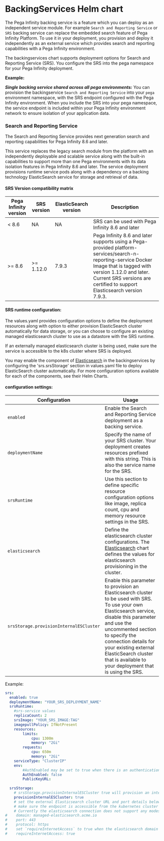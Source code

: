 # BackingServices Helm chart

The Pega Infinity backing service is a feature which you can deploy as an independent service module. For example `Search and Reporting Service` or `SRS` backing service can replace the embedded search feature of Pega Infinity Platform. To use it in your deployment, you provision and deploy it independently as an external service which provides search and reporting capabilities with a Pega Infinity environment.  

The backingservices chart supports deployment options for Search and Reporting Service (SRS). You configure the SRS into the pega namespace for your Pega Infinity deployment.

**Example:**

**_Single backing service shared across all pega environments:_**
You can provision the backingservice `Search and Reporting Service` into your `pega` environment namespace, with the SRS endpoint configured with the Pega Infinity environment. 
When you include the SRS into your pega namespace, the service endpoint is included within your Pega Infinity environment network to ensure isolation of your application data.

### Search and Reporting Service

The Search and Reporting Service provides next generation search and reporting capabilities for Pega Infinity 8.6 and later. 

This service replaces the legacy search module from the platform with an independently deployable and scalable service along with the built-in capabilities to support more than one Pega environments with its data isolation features in Pega Infinity 8.6 and later.
The service deployment provisions runtime service pods along with a dependency on a backing technology ElasticSearch service for storage and retrieval of data. 

#### SRS Version compatibility matrix
Pega Infinity version   | SRS version   | ElasticSearch version     | Description
---                     | ---           | ---                       | ---
< 8.6                   | NA            | NA                        | SRS can be used with Pega Infinity 8.6 and later
\>= 8.6                 | \>= 1.12.0     | 7.9.3                    | Pega Infinity 8.6 and later supports using a Pega-provided platform-services/search-n-reporting-service Docker Image that is tagged with version 1.12.0 and later. Current SRS versions are certified to support Elasticsearch version 7.9.3.


#### SRS runtime configuration:

The values.yaml provides configuration options to define the deployment resources along with option to either provision ElasticSearch cluster automatically for data storage, or you can choose to configure an existing managed elasticsearch cluster to use as a datastore with the SRS runtime. 

If an externally managed elasticsearch cluster is being used, make sure the service is accessible to the k8s cluster where SRS is deployed.

You may enable the component of [Elasticsearch](https://github.com/helm/charts/tree/master/stable/elasticsearch/values.yaml) in the backingservices by configuring the 'srs.srsStorage' section in values.yaml file to deploy ElasticSearch cluster automatically. For more configuration options available for each of the components, see their Helm Charts.

#### configuration settings:
Configuration                       | Usage
---                                 | ---
`enabled`                           | Enable the Search and Reporting Service deployment as a backing service.
`deploymentName`                    | Specify the name of your SRS cluster. Your deployment creates resources prefixed with this string. This is also the service name for the SRS.
`srsRuntime`                        | Use this section to define specific resource configuration options like image, replica count, cpu and memory resource settings in the SRS.
`elasticsearch`                     | Define the elasticsearch cluster configurations. The [Elasticsearch](https://github.com/helm/charts/tree/master/stable/elasticsearch/values.yaml) chart defines the values for elasticsearch provisioning in the cluster.
`srsStorage.provisionInternalESCluster` | Enable this parameter to provision an Elasticsearch cluster to be used with SRS. To use your own Elasticsearch service, disable this parameter and use the uncommented section to specify the connection details for your existing external ElasticSearch cluster that is available to your deployment that is using the SRS.

Example:

```yaml
srs:
  enabled: true
  deploymentName: "YOUR_SRS_DEPLOYMENT_NAME"
  srsRuntime:
    #srs-service values
    replicaCount: 2
    srsImage: "YOUR_SRS_IMAGE:TAG"
    imagepullPolicy: IfNotPresent
    resources:
        limits:
            cpu: 1300m
            memory: "2Gi"
        requests:
            cpu: 650m
            memory: "2Gi"
    serviceType: "ClusterIP"
    env:
        #AuthEnabled may be set to true when there is an authentication mechanism in place between SRS and Pega Infinity.
        AuthEnabled: false
        PublicKeyURL:
  
  srsStorage:
    # srsStorage.provisionInternalESCluster true will provision an internal elasticsearch cluster with specified configuration
    provisionInternalESCluster: true
    # set the external Elasticsearch cluster URL and port details below when using an externally managed elasticsearch
    # make sure the endpoint is accessible from the kubernetes cluster pods.
    # Currently the elasticsearch connection does not support any modes of authentication and should be es endpoint APIs' accessible without authentication.
#    domain: managed-elasticsearch.acme.io
#    port: 443
#    protocol: https
#    set `requireInternetAccess` to true when the elasticsearch domain is outside of the Kubernetes cluster network and is available over internet
#    requireInternetAccess: true
